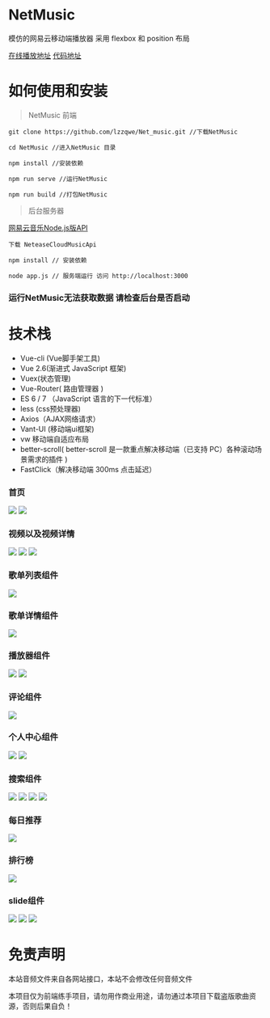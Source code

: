 # NetMusic

模仿的网易云移动端播放器  采用 flexbox 和 position 布局  

[在线播放地址]( https://music.icci.top/ )
[代码地址](https://github.com/lzzqwe/Net_music)

# 如何使用和安装

> NetMusic    前端

```
git clone https://github.com/lzzqwe/Net_music.git //下载NetMusic

cd NetMusic //进入NetMusic 目录

npm install //安装依赖

npm run serve //运行NetMusic

npm run build //打包NetMusic
```

> 后台服务器      

[网易云音乐Node.js版API]( https://binaryify.github.io/NeteaseCloudMusicApi/#/ )

```
下载 NeteaseCloudMusicApi

npm install // 安装依赖

node app.js // 服务端运行 访问 http://localhost:3000
```

###  运行NetMusic无法获取数据 请检查后台是否启动

# 技术栈

+ Vue-cli (Vue脚手架工具)
+ Vue 2.6(渐进式 JavaScript 框架)
+ Vuex(状态管理)
+ Vue-Router( 路由管理器 )
+  ES 6 / 7 （JavaScript 语言的下一代标准）
+ less (css预处理器) 
+ Axios（AJAX网络请求）
+ Vant-UI (移动端ui框架)
+ vw 移动端自适应布局
+ better-scroll( better-scroll 是一款重点解决移动端（已支持 PC）各种滚动场景需求的插件 )
+  FastClick（解决移动端 300ms 点击延迟）       
### 首页  
![](https://p3-juejin.byteimg.com/tos-cn-i-k3u1fbpfcp/283c2566ce774d968d3ef71a8e771fab~tplv-k3u1fbpfcp-zoom-1.image)
![](https://p3-juejin.byteimg.com/tos-cn-i-k3u1fbpfcp/6397e70033b249749106755bee9fdad5~tplv-k3u1fbpfcp-zoom-1.image)
### 视频以及视频详情
![]( https://p3-juejin.byteimg.com/tos-cn-i-k3u1fbpfcp/29bc8b96634445df933667781d8465e0~tplv-k3u1fbpfcp-zoom-1.image )
![]( https://p3-juejin.byteimg.com/tos-cn-i-k3u1fbpfcp/3762e2c20f04446c90d60e62332d2dda~tplv-k3u1fbpfcp-zoom-1.image )
![]( https://p3-juejin.byteimg.com/tos-cn-i-k3u1fbpfcp/2467c588d53c4437bae547a80f9b00de~tplv-k3u1fbpfcp-zoom-1.image )
### 歌单列表组件
![]( https://p3-juejin.byteimg.com/tos-cn-i-k3u1fbpfcp/860ced293668477c9d70fd64bd15ee0e~tplv-k3u1fbpfcp-zoom-1.image )
### 歌单详情组件
![]( https://p3-juejin.byteimg.com/tos-cn-i-k3u1fbpfcp/b3b283de98ef4d1ca57f52c709ca811d~tplv-k3u1fbpfcp-zoom-1.image )
### 播放器组件
![]( https://p3-juejin.byteimg.com/tos-cn-i-k3u1fbpfcp/5d3aa84ff166459faf51ae36f641f21b~tplv-k3u1fbpfcp-zoom-1.image )
![]( https://p3-juejin.byteimg.com/tos-cn-i-k3u1fbpfcp/ced9e779fce54ccdafb09cf30e153045~tplv-k3u1fbpfcp-zoom-1.image )
### 评论组件
![]( https://p3-juejin.byteimg.com/tos-cn-i-k3u1fbpfcp/990e84e3b32241bf9ab2ae996b568129~tplv-k3u1fbpfcp-zoom-1.image )
### 个人中心组件
![]( https://p3-juejin.byteimg.com/tos-cn-i-k3u1fbpfcp/63b328fb96a84cdd939cf43d2fff1f90~tplv-k3u1fbpfcp-zoom-1.image )
![]( https://p3-juejin.byteimg.com/tos-cn-i-k3u1fbpfcp/dddb5d2df4194043ac9a84fd9f00601d~tplv-k3u1fbpfcp-zoom-1.image )
### 搜索组件
![]( https://p3-juejin.byteimg.com/tos-cn-i-k3u1fbpfcp/5d8b5ec1b8dc4e7189245d3f4bd2d110~tplv-k3u1fbpfcp-zoom-1.image )
![]( https://p3-juejin.byteimg.com/tos-cn-i-k3u1fbpfcp/2dbac0f6dd734bec9a407cc081cfe282~tplv-k3u1fbpfcp-zoom-1.image )
![]( https://p3-juejin.byteimg.com/tos-cn-i-k3u1fbpfcp/e6cbb03726584f77b191d78f7638b7f1~tplv-k3u1fbpfcp-zoom-1.image )
![]( https://p3-juejin.byteimg.com/tos-cn-i-k3u1fbpfcp/8f7322f9d7794b64800e83ed0465e0cf~tplv-k3u1fbpfcp-zoom-1.image )
### 每日推荐
![]( https://p3-juejin.byteimg.com/tos-cn-i-k3u1fbpfcp/5626ca72702b47fb903d8b90d83b7fb7~tplv-k3u1fbpfcp-zoom-1.image )
### 排行榜
![]( https://p3-juejin.byteimg.com/tos-cn-i-k3u1fbpfcp/c99ccc50a7ff4edba73c2aaaf5c985f7~tplv-k3u1fbpfcp-zoom-1.image )
### slide组件
![]( https://p3-juejin.byteimg.com/tos-cn-i-k3u1fbpfcp/7994c8add6ff4dca853cf7f3b18b8316~tplv-k3u1fbpfcp-zoom-1.image )
![]( https://p3-juejin.byteimg.com/tos-cn-i-k3u1fbpfcp/9fb1a656f0b0493b9c3cf2045bd3d4a1~tplv-k3u1fbpfcp-zoom-1.image )
![]( https://p3-juejin.byteimg.com/tos-cn-i-k3u1fbpfcp/eea4f5dd42764339b7a9958025a7c1eb~tplv-k3u1fbpfcp-zoom-1.image )
# 免责声明

本站音频文件来自各网站接口，本站不会修改任何音频文件


本项目仅为前端练手项目，请勿用作商业用途，请勿通过本项目下载盗版歌曲资源，否则后果自负！